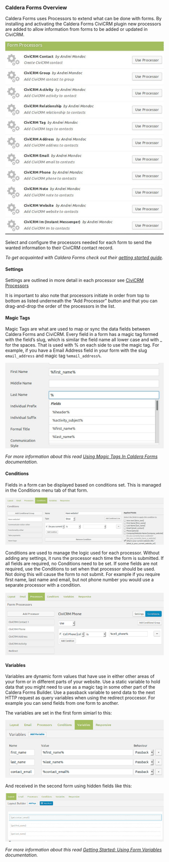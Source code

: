 ### Caldera Forms Overview

Caldera Forms uses Processors to extend what can be done with forms. By installing and activating the Caldera Forms CiviCRM plugin new processors are added to allow information from forms to be added or updated in CiviCRM.

![Caldera Forms CiviCRM Processors](./images/caldera-forms-civicrm-processors.jpg)

Select and configure the processors needed for each form to send the wanted information to their CiviCRM contact record.

_To get acquainted with Caldera Forms check out their [getting started guide](https://calderaforms.com/getting-started/ "Caldera Forms Getting Started Guide")._

#### Settings

Settings are outlined in more detail in each processor see [CiviCRM Processors](/processors)

It is important to also note that processors initiate in order from top to bottom as listed underneath the “Add Processor” button and that you can drag-and-drop the order of the processors in the list.

#### Magic Tags

Magic Tags are what are used to map or sync the data fields between Caldera Forms and CiviCRM. Every field in a form has a magic tag formed with the field’s slug, which is similar the field name all lower case and with _ for the spaces. That is used with % on each side to use the magic tag. For example, if you have a Email Address field in your form with the slug `email_address` and magic tag `%email_address%`.

![Caldera Forms Magic Tags](./images/contact-processor-magic-tags.jpg)

_For more information about this read [Using Magic Tags In Caldera Forms](https://calderaforms.com/doc/using-magic-tags-caldera-forms/ "Using Magic Tags In Caldera Forms") documentation._

#### Conditions

Fields in a form can be displayed based on conditions set. This is managed in the Conditions menu tab of that form.

![Caldera Forms Field Display Conditions](./images/caldera-field-display-condition.jpg)

Conditions are used to manage the logic used for each processor. Without adding any settings, it runs the processor each time the form is submitted. If all fields are required, no Conditions need to be set. If some fields are not required, use the Conditions to set when that processor should be used. Not doing this will cause the form to not submit. For example if you require first name, last name and email, but not phone number you would use a separate processor with a condition.

![Caldera Forms Use Processor Conditions](./images/caldera-use-processor-condition.jpg)

#### Variables

Variables are dynamic form values that have use in either other areas of your form or in different parts of your website. Use a static variable to hold data that you might need to use as a magic tag in some other part of the Caldera Forms Builder. Use a passback variable to send data to the next HTTP request as query variables when using the redirect proccesor. For example you can send fields from one form to another.

The variables are set in the first form simiarl to this:

![Caldera Variables Set](./images/caldera-variables-set.jpg)

And received in the second form using hidden fields like this:

![Caldera Variables Get](./images/caldera-variables-receive.jpg)

_For more information about this read [Getting Started: Using Form Variables](https://calderaforms.com/doc/using-form-variables/ "Getting Started: Using Form Variables") documentation._
